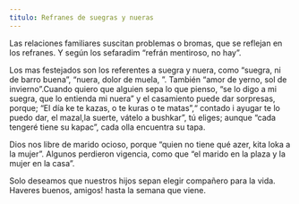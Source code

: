 ```yaml
---
titulo: Refranes de suegras y nueras
---
```


Las relaciones familiares suscitan problemas o bromas, que se reflejan en los refranes. Y según los sefaradim “refrán mentiroso, no hay”.

Los mas festejados son los referentes a suegra y nuera, como “suegra, ni de barro buena”, “nuera, dolor de muela, ”. También “amor de yerno, sol de invierno”.Cuando quiero que alguien sepa lo que pienso, “se lo digo a mi suegra, que lo entienda mi nuera” y el casamiento puede dar sorpresas, porque;  “El día ke te kazas, o te kuras o te matas”,“ contado i ayugar te lo puedo dar, el mazal,la suerte, vátelo a bushkar”, tú eliges; aunque “cada tengeré tiene su kapac”, cada olla encuentra su tapa.

Dios nos libre de marido ocioso, porque “quien no tiene qué azer, kita loka a la mujer”.
Algunos perdieron vigencia, como que “el marido en la plaza y la mujer en la casa”.

Solo deseamos que nuestros hijos sepan elegir compañero para la vida.
Haveres buenos, amigos! hasta la semana que viene.


